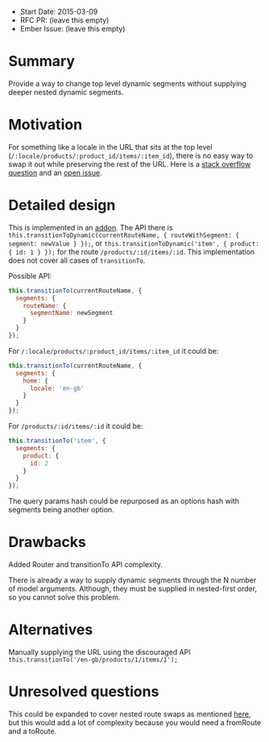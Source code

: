 - Start Date: 2015-03-09
- RFC PR: (leave this empty)
- Ember Issue: (leave this empty)

# Summary

Provide a way to change top level dynamic segments without supplying deeper nested dynamic segments.

# Motivation

For something like a locale in the URL that sits at the top level (`/:locale/products/:product_id/items/:item_id`), there is no easy way to swap it out while preserving the rest of the URL. Here is a [stack overflow question](http://stackoverflow.com/questions/27710301/ember-js-swap-out-a-nested-resource-from-any-route) and an [open issue](https://github.com/emberjs/ember.js/issues/10094).

# Detailed design

This is implemented in an [addon](https://github.com/kellyselden/ember-cli-transition-to-dynamic/). The API there is `this.transitionToDynamic(currentRouteName, { routeWithSegment: { segment: newValue } });`, or `this.transitionToDynamic('item', { product: { id: 1 } });` for the route `/products/:id/items/:id`. This implementation does not cover all cases of `transitionTo`.

Possible API:

```js
this.transitionTo(currentRouteName, {
  segments: {
    routeName: {
      segmentName: newSegment
    }
  }
});
```

For `/:locale/products/:product_id/items/:item_id` it could be:

```js
this.transitionTo(currentRouteName, {
  segments: {
    home: {
      locale: 'en-gb'
    }
  }
});
```

For `/products/:id/items/:id` it could be:

```js
this.transitionTo('item', {
  segments: {
    product: {
      id: 2
    }
  }
});
```

The query params hash could be repurposed as an options hash with segments being another option.

# Drawbacks

Added Router and transitionTo API complexity.

There is already a way to supply dynamic segments through the N number of model arguments. Although, they must be supplied in nested-first order, so you cannot solve this problem.

# Alternatives

Manually supplying the URL using the discouraged API `this.transitionTo('/en-gb/products/1/items/1');`

# Unresolved questions

This could be expanded to cover nested route swaps as mentioned [here](https://github.com/emberjs/ember.js/issues/10094#issuecomment-68450066), but this would add a lot of complexity because you would need a fromRoute and a toRoute.